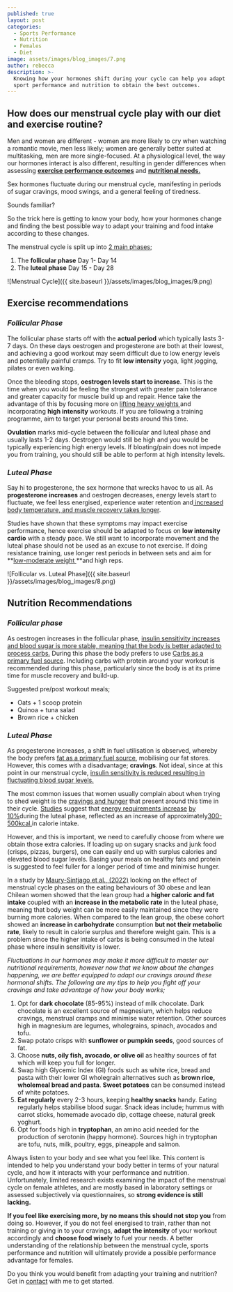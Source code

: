 ```yaml
---
published: true
layout: post
categories:
  - Sports Performance
  - Nutrition
  - Females
  - Diet
image: assets/images/blog_images/7.png
author: rebecca
description: >-
  Knowing how your hormones shift during your cycle can help you adapt your
  sport performance and nutrition to obtain the best outcomes.
---
```

## How does our menstrual cycle play with our diet and exercise routine? 

Men and women are different - women are more likely to cry when watching a romantic movie, men less likely; women are generally better suited at multitasking,  men are more single-focused. At a physiological level, the way our hormones interact is also different, resulting  in gender differences when assessing **[exercise performance outcomes](https://www.mdpi.com/1660-4601/19/9/4946/htm)** and **[nutritional needs. ](https://jissn.biomedcentral.com/articles/10.1186/s12970-021-00422-8)**

Sex hormones fluctuate during our menstrual cycle, manifesting in periods of sugar cravings, mood swings, and a general feeling of tiredness.

Sounds familiar? 

So the trick here is getting to know your body, how your hormones change and finding the best possible way to adapt your training and food intake according to these changes. 

The menstrual cycle is split up into [2 main phases](https://www.ncbi.nlm.nih.gov/books/NBK279054/); 

1. The **follicular phase** Day 1- Day 14
2. The **luteal phase**  Day 15 - Day 28 

![Menstrual Cycle]({{ site.baseurl }}/assets/images/blog_images/9.png)

## Exercise recommendations

### _Follicular Phase_

The follicular phase starts off with the **actual period** which typically lasts 3-7 days. On these days oestrogen and progesterone are both at their lowest, and achieving a good workout may seem difficult due to low energy levels and potentially painful cramps. Try to fit **low intensity** yoga, light jogging, pilates or even walking. 

Once the bleeding stops, **oestrogen levels start to increase**. This is the time when you would be feeling the strongest with greater pain tolerance and greater capacity for muscle build up and repair. Hence take the advantage of this by focusing more on [lifting heavy weights ](https://www.ncbi.nlm.nih.gov/pmc/articles/PMC4236309/)and incorporating **high intensity** workouts. If you are following a training programme, aim to target your personal bests around this time. 

**Ovulation** marks mid-cycle between the follicular and luteal phase and usually lasts 1-2 days. Oestrogen would still be high and you would be typically experiencing high energy levels. If bloating/pain does not impede you from training, you should still be able to perform at high intensity levels. 

### _Luteal Phase_

Say hi to progesterone, the sex hormone that wrecks havoc to us all. As **progesterone increases** and oestrogen decreases, energy levels start to fluctuate, we feel less energised, experience water retention and[ increased body temperature, and muscle recovery takes longer](https://jissn.biomedcentral.com/articles/10.1186/s12970-021-00422-8). 

Studies have shown that these symptoms may impact exercise performance, hence exercise should be adapted to focus on **low intensity cardio** with a steady pace. We still want to incorporate movement and the luteal phase should not be used as an excuse to not exercise. If doing resistance training, use longer rest periods in between sets and aim for **[low-moderate weight ](https://www.ncbi.nlm.nih.gov/pmc/articles/PMC5376807/)**and high reps. 

![Follicular vs. Luteal Phase]({{ site.baseurl }}/assets/images/blog_images/8.png)

## Nutrition Recommendations

### _Follicular phase_

As oestrogen increases in the follicular phase, [insulin sensitivity increases and blood sugar is more stable, meaning that the body is better adapted to process carbs.](https://jissn.biomedcentral.com/articles/10.1186/s12970-021-00422-8) During this phase the body prefers to use [Carbs as a primary fuel source](https://www.mdpi.com/978584). Including carbs with protein around your workout is recommended during this phase, particularly since the body is at its prime time for muscle recovery and build-up. 

Suggested pre/post workout meals; 

- Oats + 1 scoop protein 
- Quinoa + tuna salad
- Brown rice + chicken

### _Luteal Phase_

As progesterone increases, a shift in fuel utilisation is observed, whereby the body prefers [fat as a primary fuel source](https://www.mdpi.com/978584), mobilising our fat stores. However, this comes with a disadvantage; **cravings**. Not ideal, since at this point in our menstrual cycle, [insulin sensitivity is reduced resulting in fluctuating blood sugar levels.](https://jissn.biomedcentral.com/articles/10.1186/s12970-021-00422-8)

The most common issues that women usually complain about when trying to shed weight is the [cravings and hunger](https://www.sciencedirect.com/science/article/abs/pii/S0306453020301323) that present around this time in their cycle. [Studies](https://journals.plos.org/plosone/article?id=10.1371/journal.pone.0236025) suggest that [energy requirements increase](https://pubmed.ncbi.nlm.nih.gov/31981319/) [by 10%](https://www.cambridge.org/core/journals/proceedings-of-the-nutrition-society/article/resting-metabolic-rate-and-the-menstrual-cycle/FA5305059409B786DB3C4AE19183ECFB)during the luteal phase, reflected as an increase of approximately[300-500kcal.](https://www.sciencedirect.com/science/article/abs/pii/S0003426616300919?via%3Dihub)in calorie intake.

However, and this is important, we need to carefully choose from where we obtain those extra calories. If loading up on sugary snacks and junk food (crisps, pizzas, burgers), one can easily end up with surplus calories and elevated blood sugar levels. Basing your meals on healthy fats and protein is suggested to feel fuller for a longer period of time and minimise hunger. 

In a study by [ Maury-Sintjago et al., (2022)](https://www.mdpi.com/2072-6643/14/10/1997/htm) looking on the effect of menstrual cycle phases on the eating behaviours of 30 obese and lean Chilean women showed that the lean group had a **higher caloric and fat intake** coupled with an **increase in the metabolic rate** in the luteal phase, meaning that body weight can be more easily maintained since they were burning more calories. When compared to the lean group, the obese cohort showed an **increase in carbohydrate** consumption **but not their metabolic rate**, likely to result in calorie surplus and therefore weight gain. This is a problem since the higher intake of carbs is being consumed in the luteal phase where insulin sensitivity is lower.  

_Fluctuations in our hormones may make it more difficult to master our nutritional requirements, however now that we know about the changes happening, we are better equipped to adapt our cravings around these hormonal shifts. The following are my tips to help you fight off your cravings and take advantage of how your body works;_

1. Opt for **dark chocolate** (85-95%) instead of milk chocolate. Dark chocolate is an excellent source of magnesium, which helps reduce cravings, menstrual cramps and minimise water retention. Other sources high in magnesium are legumes, wholegrains, spinach, avocados and tofu. 
2. Swap potato crisps with **sunflower or pumpkin seeds**, good sources of fat.
3. Choose **nuts, oily fish, avocado, or olive oil** as healthy sources of fat which will keep you full for longer. 
4. Swap high Glycemic Index (GI) foods such as white rice, bread and pasta with their lower GI wholegrain alternatives such as **brown rice, wholemeal bread and pasta**. **Sweet potatoes** can be consumed instead of white potatoes.
5. **Eat regularly** every 2-3 hours, keeping **healthy snacks** handy. Eating regularly helps stabilise blood sugar. Snack ideas include; hummus with carrot sticks, homemade avocado dip, cottage cheese, natural greek yoghurt. 
6. Opt for foods high in **tryptophan**, an amino acid needed for the production of serotonin (happy hormone). Sources high in tryptophan are tofu, nuts, milk, poultry, eggs, pineapple and salmon. 

Always listen to your body and see what you feel like. This content is intended to help you understand your body better in terms of your natural cycle, and how it interacts with your performance and nutrition. Unfortunately, limited research exists examining the impact of the menstrual cycle on female athletes, and are mostly based in laboratory settings or assessed subjectively via questionnaires, so **strong evidence is still lacking.**

**If you feel like exercising more, by no means this should not stop you** from doing so. However, if you do not feel energised to train, rather than not training or giving in to your cravings, **adapt the intensity** of your workout accordingly and **choose food wisely** to fuel your needs. A better understanding of the relationship between the menstrual cycle, sports performance and nutrition will ultimately provide a possible performance advantage for females.

Do you think you would benefit from adapting your training and nutrition?
Get in [contact](/contact) with me to get started.

